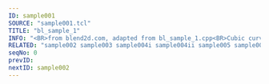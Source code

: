 ```yaml
---
ID: sample001
SOURCE: "sample001.tcl"
TITLE: "bl_sample_1"
INFO: "<BR>from blend2d.com, adapted from bl_sample_1.cpp<BR>Cubic curves"
RELATED: "sample002 sample003 sample004i sample004ii sample005 sample006 sample007 sample008 sample010"
seqNo: 0
prevID: 
nextID: sample002
---
```

